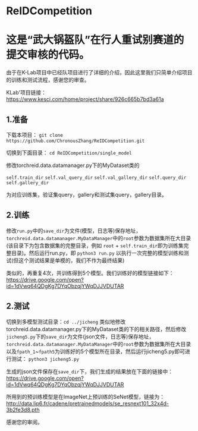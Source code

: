 # ReIDCompetition

# 这是“武大锅盔队”在行人重试别赛道的提交审核的代码。

由于在K-Lab项目中已经队项目进行了详细的介绍，因此这里我们只简单介绍项目的训练和测试流程，感谢您的审查。

KLab'项目链接：https://www.kesci.com/home/project/share/926c665b7bd3a61a

## 1.准备

下载本项目：
`git clone https://github.com/ChronousZhang/ReIDCompetition.git`

切换到下面目录：
`cd ReIDCompetition/single_model`

修改torchreid.data.datamanager.py下的MyDataset类的

`self.train_dir`
`self.val_query_dir`
`self.val_gallery_dir`
`self.query_dir`
`self.gallery_dir`

为对应训练集，验证集query，gallery和测试集query，gallery目录。

## 2.训练
修改`run.py`中的`save_dir`为文件(模型，日志等)保存地址，`torchreid.data.datamanager.MyDataManager`中的`root`参数为数据集所在大目录(该目录下为包含数据集的完整目录，例如 `root` + `self.train_dir`即为训练集完整目录)。然后运行run.py，即
`python3 run.py`
以执行一次完整的模型训练和测试(但这个测试结果是单模的，我们不作为最终结果)

类似的，再重复4次，共训练得到5个模型。我们训练好的模型链接如下：
https://drive.google.com/open?id=1dVwq64QDgKg7DYqObzqjYWqDJJVDUTAR

## 2.测试
切换到多模型测试目录：`cd ../jicheng`
类似地修改torchreid.data.datamanager.py下的MyDataset类的下的相关路径，然后修改`jicheng5.py`下的`save_dir`为文件(json文件，日志等)保存地址，`torchreid.data.datamanager.MyDataManager`中的`root`参数为数据集所在大目录以及`fpath_1`~`fpath5`为训练好的5个模型所在目录，然后运行jicheng5.py即可进行测试：
`python3 jicheng5.py`

生成的json文件保存在`save_dir`下，我们生成的结果放在下面的链接中：
https://drive.google.com/open?id=1dVwq64QDgKg7DYqObzqjYWqDJJVDUTAR

所用到的预训练模型是在ImageNet上预训练的SeNet模型，链接为：
http://data.lip6.fr/cadene/pretrainedmodels/se_resnext101_32x4d-3b2fe3d8.pth

感谢您的审阅。
